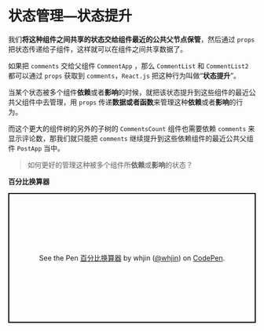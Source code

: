 # 状态管理—状态提升 #

我们**将这种组件之间共享的状态交给组件最近的公共父节点保管**，然后通过 `props` 把状态传递给子组件，这样就可以在组件之间共享数据了。

如果把 `comments` 交给父组件 `CommentApp` ，那么 `CommentList` 和 `CommentList2` 都可以通过 `props` 获取到 `comments`，`React.js` 把这种行为叫做“**状态提升**”。

当某个状态被多个组件**依赖**或者**影响**的时候，就把该状态提升到这些组件的最近公共父组件中去管理，用 `props` 传递**数据或者函数**来管理这种**依赖**或者**影响**的行为。

而这个更大的组件树的另外的子树的 `CommentsCount` 组件也需要依赖 `comments` 来显示评论数，那我们就只能把 `comments` 继续提升到这些依赖组件的最近公共父组件 `PostApp` 当中。

> 如何更好的管理这种被多个组件所**依赖**或**影响**的状态？

**百分比换算器**

<p class="codepen" data-height="265" data-theme-id="0" data-default-tab="js" data-user="whjin" data-slug-hash="QYgxor" style="height: 265px; box-sizing: border-box; display: flex; align-items: center; justify-content: center; border: 2px solid black; margin: 1em 0; padding: 1em;" data-pen-title="百分比换算器">
  <span>See the Pen <a href="https://codepen.io/whjin/pen/QYgxor/">
  百分比换算器</a> by whjin (<a href="https://codepen.io/whjin">@whjin</a>)
  on <a href="https://codepen.io">CodePen</a>.</span>
</p>
<script async src="https://static.codepen.io/assets/embed/ei.js"></script>

